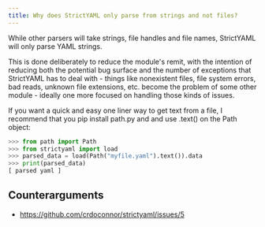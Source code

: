 ```yaml
---
title: Why does StrictYAML only parse from strings and not files?
---
```


While other parsers will take strings, file handles and file names,
StrictYAML will only parse YAML strings.

This is done deliberately to reduce the module's remit, with the
intention of reducing both the potential bug surface and the number
of exceptions that StrictYAML has to deal with - things like
nonexistent files, file system errors, bad reads, unknown file
extensions, etc. become the problem of some other module - ideally
one more focused on handling those kinds of issues.

If you want a quick and easy one liner way to get text from a file,
I recommend that you pip install path.py and and use .text() on the
Path object:

```python
>>> from path import Path
>>> from strictyaml import load
>>> parsed_data = load(Path("myfile.yaml").text()).data
>>> print(parsed_data)
[ parsed yaml ]
```


## Counterarguments

- <https://github.com/crdoconnor/strictyaml/issues/5>

